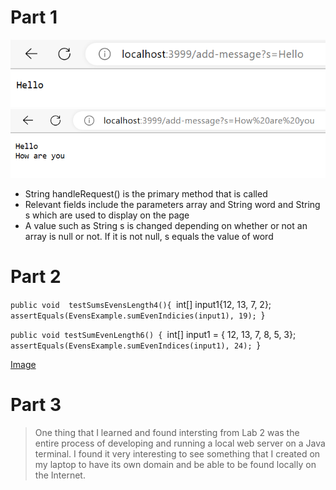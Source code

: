 # Part 1
![Image](Hello.png)
![Image](HelloHowAre.png)
* String handleRequest() is the primary method that is called 
* Relevant fields include the parameters array and String word and String s which are used to display on the page 
* A value such as String s is changed depending on whether or not an array is null or not. If it is not null, s equals the value of word

# Part 2
`public void  testSumsEvensLength4(){
`int[] input1{12, 13, 7, 2};
`assertEquals(EvensExample.sumEvenIndicies(input1), 19);
`}


`public void testSumEvenLength6() {
`int[] input1 = { 12, 13, 7, 8, 5, 3};
`assertEquals(EvensExample.sumEvenIndices(input1), 24);
`}

[Image](BugResult.png)

# Part 3 
> One thing that I learned and found intersting from Lab 2 was the entire process of developing and running a local web server on a Java terminal. I found it very interesting to see something that I created on my laptop to have its own domain and be able to be found locally on the Internet. 
